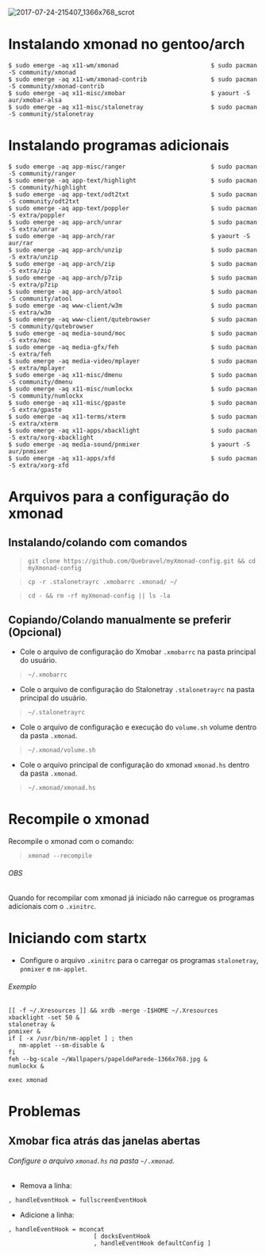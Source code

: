 ![2017-07-24-215407_1366x768_scrot](https://user-images.githubusercontent.com/15035135/28550940-fcda0d16-70ba-11e7-9111-c7dd9f8189e9.png)

# Instalando xmonad no gentoo/arch
```
$ sudo emerge -aq x11-wm/xmonad                          $ sudo pacman -S community/xmonad
$ sudo emerge -aq x11-wm/xmonad-contrib                  $ sudo pacman -S community/xmonad-contrib
$ sudo emerge -aq x11-misc/xmobar                        $ yaourt -S aur/xmobar-alsa
$ sudo emerge -aq x11-misc/stalonetray                   $ sudo pacman -S community/stalonetray
```

# Instalando programas adicionais
```
$ sudo emerge -aq app-misc/ranger                        $ sudo pacman -S community/ranger
$ sudo emerge -aq app-text/highlight                     $ sudo pacman -S community/highlight
$ sudo emerge -aq app-text/odt2txt                       $ sudo pacman -S community/odt2txt
$ sudo emerge -aq app-text/poppler                       $ sudo pacman -S extra/poppler
$ sudo emerge -aq app-arch/unrar                         $ sudo pacman -S extra/unrar
$ sudo emerge -aq app-arch/rar                           $ yaourt -S aur/rar
$ sudo emerge -aq app-arch/unzip                         $ sudo pacman -S extra/unzip
$ sudo emerge -aq app-arch/zip                           $ sudo pacman -S extra/zip
$ sudo emerge -aq app-arch/p7zip                         $ sudo pacman -S extra/p7zip
$ sudo emerge -aq app-arch/atool                         $ sudo pacman -S community/atool
$ sudo emerge -aq www-client/w3m                         $ sudo pacman -S extra/w3m
$ sudo emerge -aq www-client/qutebrowser                 $ sudo pacman -S community/qutebrowser
$ sudo emerge -aq media-sound/moc                        $ sudo pacman -S extra/moc
$ sudo emerge -aq media-gfx/feh                          $ sudo pacman -S extra/feh
$ sudo emerge -aq media-video/mplayer                    $ sudo pacman -S extra/mplayer
$ sudo emerge -aq x11-misc/dmenu                         $ sudo pacman -S community/dmenu
$ sudo emerge -aq x11-misc/numlockx                      $ sudo pacman -S community/numlockx
$ sudo emerge -aq x11-misc/gpaste                        $ sudo pacman -S extra/gpaste
$ sudo emerge -aq x11-terms/xterm                        $ sudo pacman -S extra/xterm
$ sudo emerge -aq x11-apps/xbacklight                    $ sudo pacman -S extra/xorg-xbacklight
$ sudo emerge -aq media-sound/pnmixer                    $ yaourt -S aur/pnmixer
$ sudo emerge -aq x11-apps/xfd                           $ sudo pacman -S extra/xorg-xfd
```
# Arquivos para a configuração do xmonad


## Instalando/colando com comandos
> `git clone https://github.com/Quebravel/myXmonad-config.git && cd myXmonad-config`

> `cp -r .stalonetrayrc .xmobarrc .xmonad/ ~/`

> `cd - && rm -rf myXmonad-config || ls -la`

## Copiando/Colando manualmente se preferir (Opcional)
- Cole o arquivo de configuração do Xmobar `.xmobarrc` na pasta principal do usuário.

> `~/.xmobarrc`

- Cole o arquivo de configuração do Stalonetray `.stalonetrayrc` na pasta principal do usuário.

> `~/.stalonetrayrc`

- Cole o arquivo de configuração e execução do `volume.sh` volume dentro da pasta `.xmonad`.

> `~/.xmonad/volume.sh`

- Cole o arquivo principal de configuração do xmonad `xmonad.hs` dentro da pasta `.xmonad`.

> `~/.xmonad/xmonad.hs`

# Recompile o xmonad
Recompile o xmonad com o comando:

> `xmonad --recompile`

###### OBS 
Quando for recompilar com xmonad já iniciado não carregue os programas adicionais com o `.xinitrc`.

# Iniciando com startx

- Configure o arquivo `.xinitrc` para o carregar os programas `stalonetray`, `pnmixer` e `nm-applet`.

###### Exemplo
```
[[ -f ~/.Xresources ]] && xrdb -merge -I$HOME ~/.Xresources
xbacklight -set 50 &
stalonetray &
pnmixer &
if [ -x /usr/bin/nm-applet ] ; then
   nm-applet --sm-disable &
fi   
feh --bg-scale ~/Wallpapers/papeldeParede-1366x768.jpg &
numlockx &

exec xmonad
```

# Problemas

## Xmobar fica atrás das janelas abertas

###### Configure o arquivo `xmonad.hs` na pasta `~/.xmonad`.

- Remova a linha:
```
, handleEventHook = fullscreenEventHook
```
- Adicione a linha:
```
, handleEventHook = mconcat                         
                        [ docksEventHook
                        , handleEventHook defaultConfig ]
```

